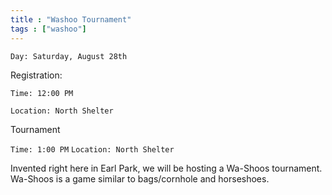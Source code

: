 ```yaml
---
title : "Washoo Tournament"
tags : ["washoo"]
---
```


`Day: Saturday, August 28th`

Registration:

`Time: 12:00 PM`

`Location: North Shelter`

Tournament

`Time: 1:00 PM`
`Location: North Shelter`

Invented right here in Earl Park, we will be hosting a Wa-Shoos tournament. Wa-Shoos is a game similar to bags/cornhole and horseshoes.